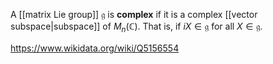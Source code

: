 A [[matrix Lie group]] $\mathfrak g$ is **complex** if it is a complex [[vector subspace|subspace]] of $M_n(\mathbb C)$. That is, if $iX\in \mathfrak g$ for all $X\in \mathfrak g$. 

https://www.wikidata.org/wiki/Q5156554